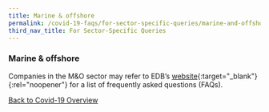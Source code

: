 ```yaml
---
title: Marine & offshore
permalink: /covid-19-faqs/for-sector-specific-queries/marine-and-offshore
third_nav_title: For Sector-Specific Queries
---
```


### Marine & offshore

Companies in the M&O sector may refer to EDB’s [website](https://www.edb.gov.sg/en/how-we-help/supporting-you-through-covid-19/central-covid19-operations/marine-offshore-sector.html){:target="_blank"}{:rel="noopener"} for a list of frequently asked questions (FAQs).

[Back to Covid-19 Overview](/covid/)
